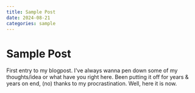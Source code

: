 ```yaml
---
title: Sample Post
date: 2024-08-21
categories: sample
---
```


# Sample Post
First entry to my blogpost. I've always wanna pen down some of my thoughts/idea or what have you right here. Been putting it off for years 
& years on end, (no) thanks to my procrastination. Well, here it is now.
